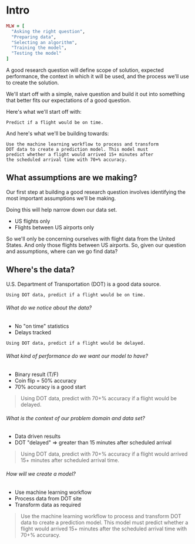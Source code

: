 # Intro

```ruby
MLW = [
  "Asking the right question",
  "Preparing data",
  "Selecting an algorithm",
  "Training the model",
  "Testing the model"
]
```

A good research question will define scope of solution, expected performance, the context in which it will be used, and the process we'll use to create the solution.

We'll start off with a simple, naive question and build it out into something that better fits our expectations of a good question.

Here's what we'll start off with:

```
Predict if a flight would be on time.
```

And here's what we'll be building towards:
```
Use the machine learning workflow to process and transform
DOT data to create a prediction model. This model must
predict whether a flight would arrived 15+ minutes after
the scheduled arrival time with 70+% accuracy.
```

## What assumptions are we making?
Our first step at building a good research question involves identifying the most important assumptions we'll be making.

Doing this will help narrow down our data set.

* US flights only
* Flights between US airports only

So we'll only be concerning ourselves with flight data from the United States. And only those flights between US airports. So, given our question and assumptions, where can we go find data?

## Where's the data?

U.S. Department of Transportation (DOT) is a good data source.

```
Using DOT data, predict if a flight would be on time.
```

###### What do we notice about the data?
* No "on time" statistics
* Delays tracked

```
Using DOT data, predict if a flight would be delayed.
```

###### What kind of performance do we want our model to have?
* Binary result (T/F)
* Coin flip = 50% accuracy
* 70% accuracy is a good start

> Using DOT data, predict with 70+% accuracy if a flight would be delayed.

###### What is the context of our problem domain and data set?
* Data driven results
* DOT "delayed" => greater than 15 minutes after scheduled arrival

> Using DOT data, predict with 70+% accuracy if a flight would arrived 15+ minutes after scheduled arrival time.

###### How will we create a model?
* Use machine learning workflow
* Process data from DOT site
* Transform data as required

> Use the machine learning workflow to process and transform DOT data to create a prediction model. This model must predict whether a flight would arrived 15+ minutes after the scheduled arrival time with 70+% accuracy.
